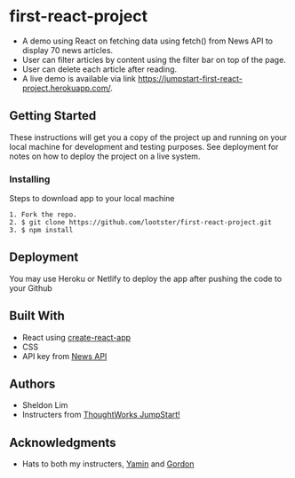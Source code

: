 # first-react-project

* A demo using React on fetching data using fetch() from News API to display 70 news articles. 
* User can filter articles by content using the filter bar on top of the page. 
* User can delete each article after reading. 
* A live demo is available via link https://jumpstart-first-react-project.herokuapp.com/. 

## Getting Started

These instructions will get you a copy of the project up and running on your local machine for development and testing purposes. See deployment for notes on how to deploy the project on a live system.

### Installing

Steps to download app to your local machine

```
1. Fork the repo.
2. $ git clone https://github.com/lootster/first-react-project.git
3. $ npm install 
```

## Deployment

You may use Heroku or Netlify to deploy the app after pushing the code to your Github

## Built With

* React using [create-react-app](https://www.npmjs.com/package/create-react-app)
* CSS
* API key from [News API](https://newsapi.org/)

## Authors

* Sheldon Lim
* Instructers from [ThoughtWorks JumpStart!](https://www.thoughtworks.com/jumpstart)


## Acknowledgments

* Hats to both my instructers,  [Yamin](https://github.com/yaminmhd) and [Gordon](https://github.com/songguoqiang)
